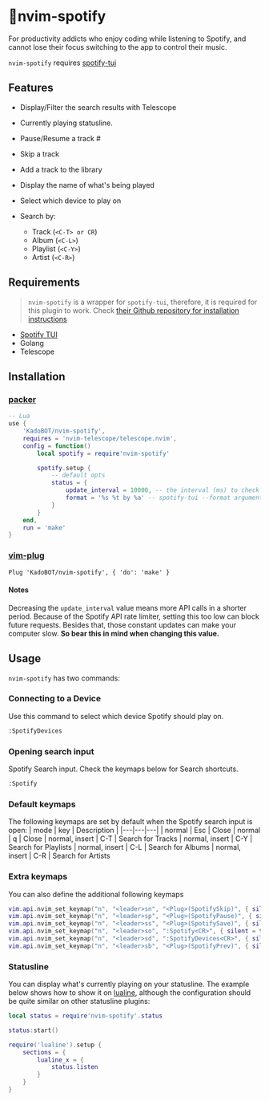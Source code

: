 # 🎵nvim-spotify

For productivity addicts who enjoy coding while listening to Spotify, and cannot lose their focus switching to the app to control their music.

`nvim-spotify` requires [spotify-tui](https://github.com/Rigellute/spotify-tui)

## Features
-   Display/Filter the search results with Telescope  

-   Currently playing statusline.  

-   Pause/Resume a track  #

-   Skip a track  

-   Add a track to the library  

-   Display the name of what's being played  

-   Select which device to play on  

-   Search by:
    -   Track (`<C-T> or CR`)
    -   Album (`<C-L>`)
    -   Playlist (`<C-Y>`)
    -   Artist (`<C-R>`)

## Requirements
> `nvim-spotify` is a wrapper for `spotify-tui`, therefore, it is required for this plugin to work. Check [their Github
> repository for installation instructions](https://github.com/Rigellute/spotify-tui#installation)

-   [Spotify TUI](https://github.com/Rigellute/spotify-tui)
-   Golang
-   Telescope

## Installation

### [packer](https://github.com/wbthomason/packer.nvim)
```lua
-- Lua
use {
    'KadoBOT/nvim-spotify', 
    requires = 'nvim-telescope/telescope.nvim',
    config = function()
        local spotify = require'nvim-spotify'

        spotify.setup {
            -- default opts
            status = {
                update_interval = 10000, -- the interval (ms) to check for what's currently playing
                format = '%s %t by %a' -- spotify-tui --format argument
            }
        }
    end,
    run = 'make'
}
```

### [vim-plug](https://github.com/junegunn/vim-plug)
```viml
Plug 'KadoBOT/nvim-spotify', { 'do': 'make' }
```

#### Notes
Decreasing the `update_interval` value means more API calls in a shorter period. Because of the Spotify API rate limiter, setting this too low can block future requests.
Besides that, those constant updates can make your computer slow. 
**So bear this in mind when changing this value.**

## Usage
`nvim-spotify` has two commands:

### Connecting to a Device
Use this command to select which device Spotify should play on.
```bash
:SpotifyDevices
```

### Opening search input
Spotify Search input. Check the keymaps below for Search shortcuts.
```bash
:Spotify
```

### Default keymaps
The following keymaps are set by default when the Spotify search input is open:
| mode | key | Description |
|---|---|---|
| normal | Esc | Close
| normal | q | Close
| normal, insert | C-T | Search for Tracks
| normal, insert | C-Y | Search for Playlists
| normal, insert | C-L | Search for Albums
| normal, insert | C-R | Search for Artists

### Extra keymaps
 You can also define the additional following keymaps
```lua
vim.api.nvim_set_keymap("n", "<leader>sn", "<Plug>(SpotifySkip)", { silent = true }) -- Skip the current track
vim.api.nvim_set_keymap("n", "<leader>sp", "<Plug>(SpotifyPause)", { silent = true }) -- Pause/Resume the current track
vim.api.nvim_set_keymap("n", "<leader>ss", "<Plug>(SpotifySave)", { silent = true }) -- Add the current track to your library
vim.api.nvim_set_keymap("n", "<leader>so", ":Spotify<CR>", { silent = true }) -- Open Spotify Search window
vim.api.nvim_set_keymap("n", "<leader>sd", ":SpotifyDevices<CR>", { silent = true }) -- Open Spotify Devices window
vim.api.nvim_set_keymap("n", "<leader>sb", "<Plug>(SpotifyPrev)", { silent = true }) -- Go back to the previous track
```

### Statusline
You can display what's currently playing on your statusline. The example below shows how to show it on [lualine](https://github.com/nvim-lualine/lualine.nvim),
although the configuration should be quite similar on other statusline plugins:
```lua
local status = require'nvim-spotify'.status

status:start()

require('lualine').setup {
    sections = {
        lualine_x = {
            status.listen
        }
    }
}
```
